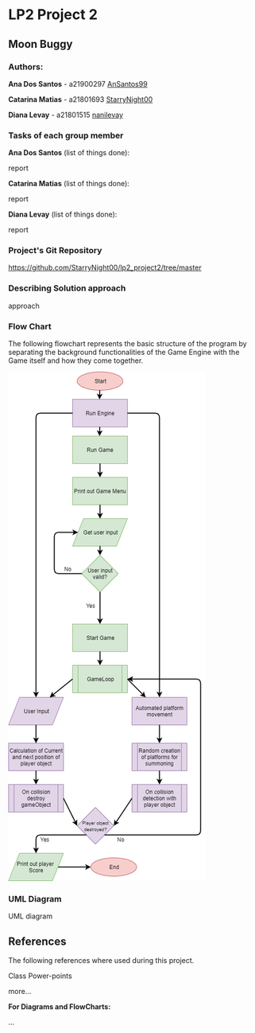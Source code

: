 # LP2 Project 2

## Moon Buggy

### Authors:

**Ana Dos Santos** - a21900297 [AnSantos99](https://github.com/AnSantos99)

**Catarina Matias** - a21801693 [StarryNight00](https://github.com/StarryNight00)

**Diana Levay** - a21801515 [nanilevay](https://github.com/nanilevay)

### Tasks of each group member

**Ana Dos Santos** (list of things done):

report

**Catarina Matias** (list of things done):

report

**Diana Levay** (list of things done):

report

### Project's Git Repository

<https://github.com/StarryNight00/lp2_project2/tree/master>

### Describing Solution approach

approach

### Flow Chart

The following flowchart represents the basic structure of the program by separating the background functionalities of the Game Engine with the Game itself and how they come together.

![Flow Chart](programFlowChart.png)

### UML Diagram

UML diagram

## References

The following references where used during this project.

Class Power-points

more...

**For Diagrams and FlowCharts:**

...
